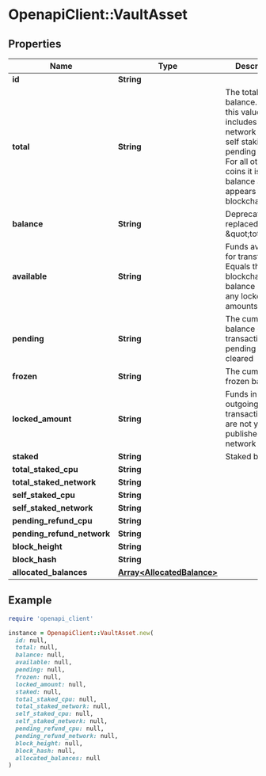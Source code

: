 # OpenapiClient::VaultAsset

## Properties

| Name | Type | Description | Notes |
| ---- | ---- | ----------- | ----- |
| **id** | **String** |  | [optional] |
| **total** | **String** | The total wallet balance. In EOS this value includes the network balance, self staking and pending refund. For all other coins it is the balance as it appears on the blockchain. | [optional] |
| **balance** | **String** | Deprecated - replaced by \&quot;total\&quot; | [optional] |
| **available** | **String** | Funds available for transfer. Equals the blockchain balance minus any locked amounts | [optional] |
| **pending** | **String** | The cumulative balance of all transactions pending to be cleared | [optional] |
| **frozen** | **String** | The cumulative frozen balance | [optional] |
| **locked_amount** | **String** | Funds in outgoing transactions that are not yet published to the network | [optional] |
| **staked** | **String** | Staked balance | [optional] |
| **total_staked_cpu** | **String** |  | [optional] |
| **total_staked_network** | **String** |  | [optional] |
| **self_staked_cpu** | **String** |  | [optional] |
| **self_staked_network** | **String** |  | [optional] |
| **pending_refund_cpu** | **String** |  | [optional] |
| **pending_refund_network** | **String** |  | [optional] |
| **block_height** | **String** |  | [optional] |
| **block_hash** | **String** |  | [optional] |
| **allocated_balances** | [**Array&lt;AllocatedBalance&gt;**](AllocatedBalance.md) |  | [optional] |

## Example

```ruby
require 'openapi_client'

instance = OpenapiClient::VaultAsset.new(
  id: null,
  total: null,
  balance: null,
  available: null,
  pending: null,
  frozen: null,
  locked_amount: null,
  staked: null,
  total_staked_cpu: null,
  total_staked_network: null,
  self_staked_cpu: null,
  self_staked_network: null,
  pending_refund_cpu: null,
  pending_refund_network: null,
  block_height: null,
  block_hash: null,
  allocated_balances: null
)
```

